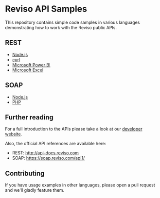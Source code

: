 # Reviso API Samples

This repository contains simple code samples in various languages demonstrating how to work with the Reviso public APIs.

## REST

 - [Node.js](https://github.com/revisohq/api-samples/tree/master/rest/node)
 - [curl](https://github.com/revisohq/api-samples/tree/master/rest/curl)
 - [Microsoft Power BI](https://github.com/revisohq/api-samples/tree/master/rest/powerbi)
 - [Microsoft Excel](https://github.com/revisohq/api-samples/tree/master/rest/excel)
 
## SOAP

 - [Node.js](https://github.com/revisohq/api-samples/tree/master/soap/node)
 - [PHP](https://github.com/revisohq/api-samples/tree/master/soap/php)

## Further reading

For a full introduction to the APIs please take a look at our [developer website](https://www.reviso.com/developer).

Also, the official API references are available here:

 - REST: http://api-docs.reviso.com
 - SOAP: https://soap.reviso.com/api1/ 

## Contributing

If you have usage examples in other languages, please open a pull request and we'll gladly feature them.
